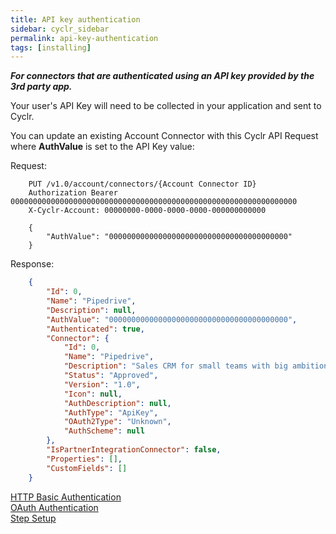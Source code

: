 ```yaml
---
title: API key authentication
sidebar: cyclr_sidebar
permalink: api-key-authentication
tags: [installing]
---
```


_**For connectors that are authenticated using an API key provided by the 3rd party app.**_

Your user's API Key will need to be collected in your application and sent to Cyclr.

You can update an existing Account Connector with this Cyclr API Request where **AuthValue** is set to the API Key value:

Request:

````http
    PUT /v1.0/account/connectors/{Account Connector ID}
    Authorization Bearer 0000000000000000000000000000000000000000000000000000000000000000
    X-Cyclr-Account: 00000000-0000-0000-0000-000000000000

    {
        "AuthValue": "0000000000000000000000000000000000000000"
    }
````

Response:

````json
    {
        "Id": 0,
        "Name": "Pipedrive",
        "Description": null,
        "AuthValue": "0000000000000000000000000000000000000000",
        "Authenticated": true,
        "Connector": {
            "Id": 0,
            "Name": "Pipedrive",
            "Description": "Sales CRM for small teams with big ambitions.",
            "Status": "Approved",
            "Version": "1.0",
            "Icon": null,
            "AuthDescription": null,
            "AuthType": "ApiKey",
            "OAuth2Type": "Unknown",
            "AuthScheme": null
        },
        "IsPartnerIntegrationConnector": false,
        "Properties": [],
        "CustomFields": []
    }
````

[HTTP Basic Authentication](./basic-authentication)  
[OAuth Authentication](./oauth-authentication)  
[Step Setup](./step-set-up)
